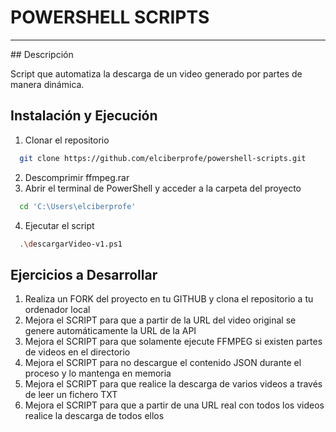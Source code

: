 # POWERSHELL SCRIPTS
<hr>
## Descripción

<p>Script que automatiza la descarga de un video generado por partes de manera dinámica.</p>

## Instalación y Ejecución

1. Clonar el repositorio
```sh
  git clone https://github.com/elciberprofe/powershell-scripts.git
  ```
2. Descomprimir ffmpeg.rar
3. Abrir el terminal de PowerShell y acceder a la carpeta del proyecto
```sh
  cd 'C:\Users\elciberprofe'
  ```
4. Ejecutar el script
```sh
  .\descargarVideo-v1.ps1
  ```
  
 ## Ejercicios a Desarrollar
1. Realiza un FORK del proyecto en tu GITHUB y clona el repositorio a tu ordenador local
2. Mejora el SCRIPT para que a partir de la URL del video original se genere automáticamente la URL de la API
3. Mejora el SCRIPT para que solamente ejecute FFMPEG si existen partes de videos en el directorio
4. Mejora el SCRIPT para no descargue el contenido JSON durante el proceso y lo mantenga en memoria
5. Mejora el SCRIPT para que realice la descarga de varios videos a través de leer un fichero TXT
6. Mejora el SCRIPT para que a partir de una URL real con todos los videos realice la descarga de todos ellos
